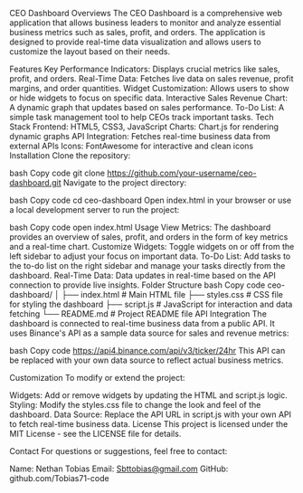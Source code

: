 CEO Dashboard
Overviews
The CEO Dashboard is a comprehensive web application that allows business leaders to monitor and analyze essential business metrics such as sales, profit, and orders. The application is designed to provide real-time data visualization and allows users to customize the layout based on their needs.

Features
Key Performance Indicators: Displays crucial metrics like sales, profit, and orders.
Real-Time Data: Fetches live data on sales revenue, profit margins, and order quantities.
Widget Customization: Allows users to show or hide widgets to focus on specific data.
Interactive Sales Revenue Chart: A dynamic graph that updates based on sales performance.
To-Do List: A simple task management tool to help CEOs track important tasks.
Tech Stack
Frontend: HTML5, CSS3, JavaScript
Charts: Chart.js for rendering dynamic graphs
API Integration: Fetches real-time business data from external APIs
Icons: FontAwesome for interactive and clean icons
Installation
Clone the repository:

bash
Copy code
git clone https://github.com/your-username/ceo-dashboard.git
Navigate to the project directory:

bash
Copy code
cd ceo-dashboard
Open index.html in your browser or use a local development server to run the project:

bash
Copy code
open index.html
Usage
View Metrics: The dashboard provides an overview of sales, profit, and orders in the form of key metrics and a real-time chart.
Customize Widgets: Toggle widgets on or off from the left sidebar to adjust your focus on important data.
To-Do List: Add tasks to the to-do list on the right sidebar and manage your tasks directly from the dashboard.
Real-Time Data: Data updates in real-time based on the API connection to provide live insights.
Folder Structure
bash
Copy code
ceo-dashboard/
│
├── index.html          # Main HTML file
├── styles.css          # CSS file for styling the dashboard
├── script.js           # JavaScript for interaction and data fetching
└── README.md           # Project README file
API Integration
The dashboard is connected to real-time business data from a public API. It uses Binance's API as a sample data source for sales and revenue metrics:

bash
Copy code
https://api4.binance.com/api/v3/ticker/24hr
This API can be replaced with your own data source to reflect actual business metrics.

Customization
To modify or extend the project:

Widgets: Add or remove widgets by updating the HTML and script.js logic.
Styling: Modify the styles.css file to change the look and feel of the dashboard.
Data Source: Replace the API URL in script.js with your own API to fetch real-time business data.
License
This project is licensed under the MIT License - see the LICENSE file for details.

Contact
For questions or suggestions, feel free to contact:

Name: Nethan Tobias
Email: Sbttobias@gmail.com
GitHub: github.com/Tobias71-code


